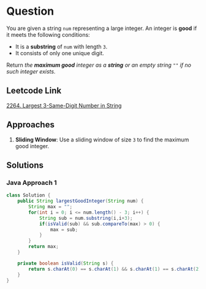 # Question

You are given a string `num` representing a large integer. An integer is **good** if it meets the following conditions:

- It is a **substring** of `num` with length `3`.
- It consists of only one unique digit.

Return _the **maximum good** integer as a **string** or an empty string `""` if no such integer exists._

## Leetcode Link

[2264. Largest 3-Same-Digit Number in String](https://leetcode.com/problems/largest-3-same-digit-number-in-string/)

## Approaches

1. **Sliding Window**: Use a sliding window of size `3` to find the maximum good integer.

## Solutions

### Java Approach 1

```java
class Solution {
    public String largestGoodInteger(String num) {
        String max = "";
        for(int i = 0; i <= num.length() - 3; i++) {
            String sub = num.substring(i,i+3);
            if(isValid(sub) && sub.compareTo(max) > 0) {
                max = sub;
            }
        }
        return max;
    }

    private boolean isValid(String s) {
        return s.charAt(0) == s.charAt(1) && s.charAt(1) == s.charAt(2);
    }
}
```
